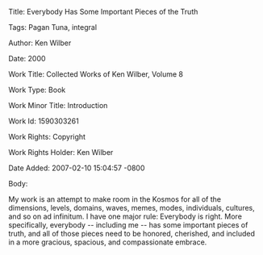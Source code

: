 Title:  Everybody Has Some Important Pieces of the Truth

Tags:   Pagan Tuna, integral

Author: Ken Wilber

Date:   2000

Work Title: Collected Works of Ken Wilber, Volume 8

Work Type: Book

Work Minor Title: Introduction

Work Id: 1590303261

Work Rights: Copyright

Work Rights Holder: Ken Wilber

Date Added: 2007-02-10 15:04:57 -0800

Body: 

My work is an attempt to make room in the Kosmos for all of the dimensions, levels, domains, waves, memes, modes, individuals, cultures, and so on ad infinitum. I have one major rule: Everybody is right. More specifically, everybody -- including me -- has some important pieces of truth, and all of those pieces need to be honored, cherished, and included in a more gracious, spacious, and compassionate embrace.

